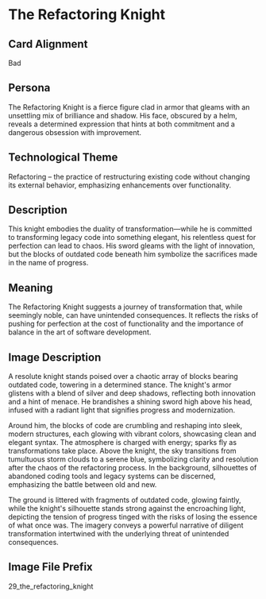 # The Refactoring Knight

## Card Alignment
Bad

## Persona
The Refactoring Knight is a fierce figure clad in armor that gleams with an unsettling mix of brilliance and shadow. His face, obscured by a helm, reveals a determined expression that hints at both commitment and a dangerous obsession with improvement.

## Technological Theme
Refactoring – the practice of restructuring existing code without changing its external behavior, emphasizing enhancements over functionality.

## Description
This knight embodies the duality of transformation—while he is committed to transforming legacy code into something elegant, his relentless quest for perfection can lead to chaos. His sword gleams with the light of innovation, but the blocks of outdated code beneath him symbolize the sacrifices made in the name of progress.

## Meaning
The Refactoring Knight suggests a journey of transformation that, while seemingly noble, can have unintended consequences. It reflects the risks of pushing for perfection at the cost of functionality and the importance of balance in the art of software development.

## Image Description
A resolute knight stands poised over a chaotic array of blocks bearing outdated code, towering in a determined stance. The knight's armor glistens with a blend of silver and deep shadows, reflecting both innovation and a hint of menace. He brandishes a shining sword high above his head, infused with a radiant light that signifies progress and modernization. 

Around him, the blocks of code are crumbling and reshaping into sleek, modern structures, each glowing with vibrant colors, showcasing clean and elegant syntax. The atmosphere is charged with energy; sparks fly as transformations take place. Above the knight, the sky transitions from tumultuous storm clouds to a serene blue, symbolizing clarity and resolution after the chaos of the refactoring process. In the background, silhouettes of abandoned coding tools and legacy systems can be discerned, emphasizing the battle between old and new.

The ground is littered with fragments of outdated code, glowing faintly, while the knight's silhouette stands strong against the encroaching light, depicting the tension of progress tinged with the risks of losing the essence of what once was. The imagery conveys a powerful narrative of diligent transformation intertwined with the underlying threat of unintended consequences.

## Image File Prefix
29_the_refactoring_knight